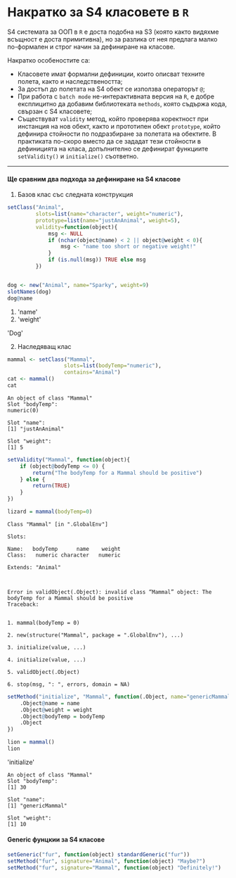
# Накратко за S4 класовете в `R`

S4 системата за ООП в `R` е доста подобна на S3 (която както видяхме всъщност е доста примитивна), но за разлика от нея предлага малко по-формален и строг начин за дефиниране на класове.

Накратко особеностите са:
- Класовете имат формални дефиниции, които описват техните полета, както и наследствеността;
- За достъп до полетата на S4 обект се използва операторът `@`;
- При работа с `batch mode` не-интерактивната версия на `R`, е добре експлицитно да добавим библиотеката `methods`, която съдържа кода, свързан с  S4 класовете;
- Съществуват `validity` метод, който проверява коректност при инстанция на нов обект, както и прототипен обект `prototype`, който дефинира стойности по подразбиране за полетата на обектите. В практиката по-скоро вместо да се зададат тези стойности в дефиницията на класа, допълнително се дефинират функциите `setValidity()` и `initialize()` съответно.

---
#### Ще сравним два подхода за дефиниране на S4 класове
1. Базов клас със следната конструкция


```R
setClass("Animal",
         slots=list(name="character", weight="numeric"),
         prototype=list(name="justAnAnimal", weight=5),
         validity=function(object){
             msg <- NULL
             if (nchar(object@name) < 2 || object@weight < 0){
                 msg <- "name too short or negative weight!"
             }
             if (is.null(msg)) TRUE else msg
         })


dog <- new("Animal", name="Sparky", weight=9)
slotNames(dog)
dog@name
```


<ol class=list-inline>
	<li>'name'</li>
	<li>'weight'</li>
</ol>




'Dog'


2. Наследяващ клас


```R
mammal <- setClass("Mammal",
                  slots=list(bodyTemp="numeric"),
                  contains="Animal")
cat <- mammal()
cat
```


    An object of class "Mammal"
    Slot "bodyTemp":
    numeric(0)
    
    Slot "name":
    [1] "justAnAnimal"
    
    Slot "weight":
    [1] 5




```R
setValidity("Mammal", function(object){
    if (object@bodyTemp <= 0) {
        return("The bodyTemp for a Mammal should be positive")
    } else {
        return(TRUE)
    }
})

lizard = mammal(bodyTemp=0)
```


    Class "Mammal" [in ".GlobalEnv"]
    
    Slots:
                                        
    Name:   bodyTemp      name    weight
    Class:   numeric character   numeric
    
    Extends: "Animal"



    Error in validObject(.Object): invalid class “Mammal” object: The bodyTemp for a Mammal should be positive
    Traceback:


    1. mammal(bodyTemp = 0)

    2. new(structure("Mammal", package = ".GlobalEnv"), ...)

    3. initialize(value, ...)

    4. initialize(value, ...)

    5. validObject(.Object)

    6. stop(msg, ": ", errors, domain = NA)



```R
setMethod("initialize", "Mammal", function(.Object, name="genericMammal", weight=10, bodyTemp=30){
    .Object@name = name
    .Object@weight = weight
    .Object@bodyTemp = bodyTemp
    .Object
})

lion = mammal()
lion
```


'initialize'



    An object of class "Mammal"
    Slot "bodyTemp":
    [1] 30
    
    Slot "name":
    [1] "genericMammal"
    
    Slot "weight":
    [1] 10


#### Generic фунцкии за S4 класове


```R
setGeneric("fur", function(object) standardGeneric("fur"))
setMethod("fur", signature="Animal", function(object) "Maybe?")
setMethod("fur", signature="Mammal", function(object) "Definitely!")
```

